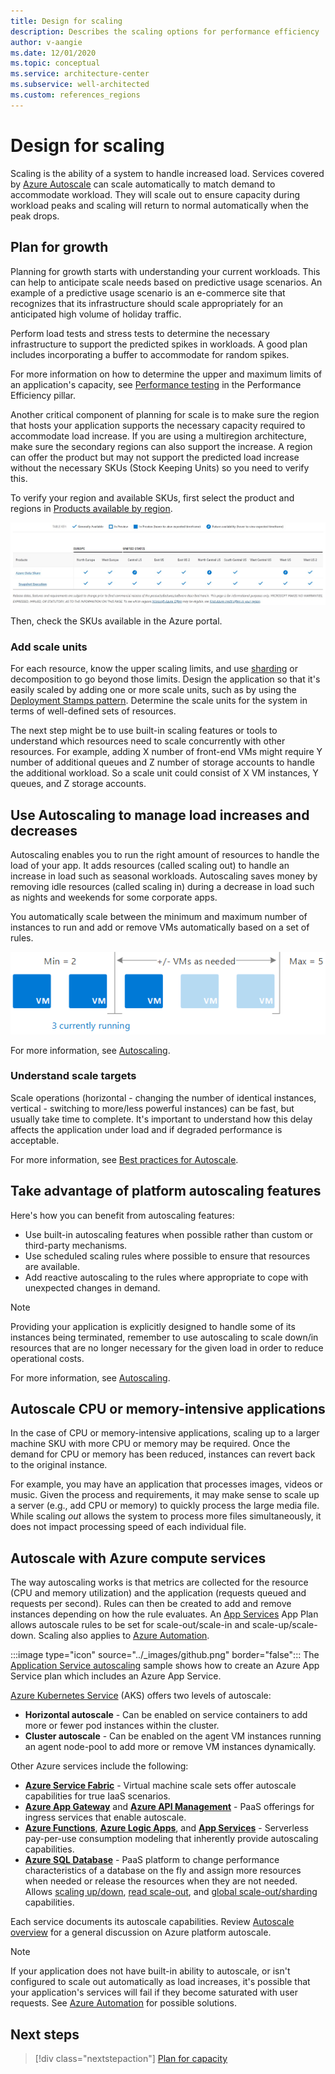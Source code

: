 ```yaml
---
title: Design for scaling
description: Describes the scaling options for performance efficiency
author: v-aangie
ms.date: 12/01/2020
ms.topic: conceptual
ms.service: architecture-center
ms.subservice: well-architected
ms.custom: references_regions
---
```


# Design for scaling

Scaling is the ability of a system to handle increased load. Services covered by [Azure Autoscale](https://azure.microsoft.com/en-us/features/autoscale/) can scale automatically to match demand to accommodate workload. They will scale out to ensure capacity during workload peaks and scaling will return to normal automatically when the peak drops.

## Plan for growth

Planning for growth starts with understanding your current workloads. This can help to anticipate scale needs based on predictive usage scenarios. An example of a predictive usage scenario is an e-commerce site that recognizes that its infrastructure should scale appropriately for an anticipated high volume of holiday traffic.

Perform load tests and stress tests to determine the necessary infrastructure to support the predicted spikes in workloads. A good plan includes incorporating a buffer to accommodate for random spikes.

For more information on how to determine the upper and maximum limits of an application's capacity, see [Performance testing](./performance-test.md) in the Performance Efficiency pillar.

Another critical component of planning for scale is to make sure the region that hosts your application supports the necessary capacity required to accommodate load increase. If you are using a multiregion architecture, make sure the secondary regions can also support the increase. A region can offer the product but may not support the predicted load increase without the necessary SKUs (Stock Keeping Units) so you need to verify this.

To verify your region and available SKUs, first select the product and regions in [Products available by region](https://azure.microsoft.com/global-infrastructure/services/).

![Products available by region](../_images/design-scale-1a.png)

Then, check the SKUs available in the Azure portal.

### Add scale units

For each resource, know the upper scaling limits, and use [sharding](/azure/azure-sql/database/elastic-scale-introduction#sharding) or decomposition to go beyond those limits. Design the application so that it's easily scaled by adding one or more scale units, such as by using the [Deployment Stamps pattern](../../patterns/deployment-stamp.md). Determine the scale units for the system in terms of well-defined sets of resources.

The next step might be to use built-in scaling features or tools to understand which resources need to scale concurrently with other resources. For example, adding X number of front-end VMs might require Y number of additional queues and Z number of storage accounts to handle the additional workload. So a scale unit could consist of X VM instances, Y queues, and Z storage accounts.

## Use Autoscaling to manage load increases and decreases

Autoscaling enables you to run the right amount of resources to handle the load of your app. It adds resources (called scaling out) to handle an increase in load such as seasonal workloads. Autoscaling saves money by removing idle resources (called scaling in) during a decrease in load such as nights and weekends for some corporate apps.

You automatically scale between the minimum and maximum number of instances to run and add or remove VMs automatically based on a set of rules.

![Autoscale](../_images/design-autoscale.png)

For more information, see [Autoscaling](../../best-practices/auto-scaling.md).

### Understand scale targets

Scale operations (horizontal - changing the number of identical instances, vertical - switching to more/less powerful instances) can be fast, but usually take time to complete. It's important to understand how this delay affects the application under load and if degraded performance is acceptable.

For more information, see [Best practices for Autoscale](/azure/azure-monitor/platform/autoscale-best-practices#choose-the-thresholds-carefully-for-all-metric-types).

## Take advantage of platform autoscaling features

Here's how you can benefit from autoscaling features:

- Use built-in autoscaling features when possible rather than custom or third-party mechanisms.
- Use scheduled scaling rules where possible to ensure that resources are available.
- Add reactive autoscaling to the rules where appropriate to cope with unexpected changes in demand.

> [!NOTE]
> Providing your application is explicitly designed to handle some of its instances being terminated, remember to use autoscaling to scale down/in resources that are no longer necessary for the given load in order to reduce operational costs.

For more information, see [Autoscaling](../../best-practices/auto-scaling.md).

## Autoscale CPU or memory-intensive applications

In the case of CPU or memory-intensive applications, scaling up to a larger machine SKU with more CPU or memory may be required. Once the demand for CPU or memory has been reduced, instances can revert back to the original instance.

For example, you may have an application that processes images, videos or music. Given the process and requirements, it may make sense to scale up a server (e.g., add CPU or memory) to quickly process the large media file. While scaling *out* allows the system to process more files simultaneously, it does not impact processing speed of each individual file.

## Autoscale with Azure compute services

The way autoscaling works is that metrics are collected for the resource (CPU and memory utilization) and the application (requests queued and requests per second). Rules can then be created to add and remove instances depending on how the rule evaluates. An [App Services](/azure/app-service/overview-hosting-plans#how-does-my-app-run-and-scale) App Plan allows autoscale rules to be set for scale-out/scale-in and scale-up/scale-down. Scaling also applies to [Azure Automation](/azure/automation/automation-intro).

:::image type="icon" source="../_images/github.png" border="false"::: The [Application Service autoscaling](https://github.com/mspnp/samples/tree/master/PerformanceEfficiency/AppServiceAutoscalingSample) sample shows how to create an Azure App Service plan which includes an Azure App Service.

[Azure Kubernetes Service](/azure/aks/intro-kubernetes) (AKS) offers two levels of autoscale:

- **Horizontal autoscale** - Can be enabled on service containers to add more or fewer pod instances within the cluster.
- **Cluster autoscale** - Can be enabled on the agent VM instances running an agent node-pool to add more or remove VM instances dynamically.

Other Azure services include the following:

- [**Azure Service Fabric**](/azure/service-fabric/service-fabric-overview) - Virtual machine scale sets offer autoscale capabilities for true IaaS scenarios.
- [**Azure App Gateway**](/azure/application-gateway/overview) and [**Azure API Management**](/azure/api-management/api-management-key-concepts) - PaaS offerings for ingress services that enable autoscale.
- [**Azure Functions**](/azure/azure-functions/functions-overview), [**Azure Logic Apps**](/azure/logic-apps/logic-apps-overview), and [**App Services**](/azure/app-service/overview) - Serverless pay-per-use consumption modeling that inherently provide autoscaling capabilities.
- [**Azure SQL Database**](/archive/blogs/sqlserverstorageengine/azure-sql-database-scalability) - PaaS platform to change performance characteristics of a database on the fly and assign more resources when needed or release the resources when they are not needed. Allows [scaling up/down](/archive/blogs/sqlserverstorageengine/azure-sql-database-scalability#scaling-updown), [read scale-out](/archive/blogs/sqlserverstorageengine/azure-sql-database-scalability#read-scale-out), and [global scale-out/sharding](/archive/blogs/sqlserverstorageengine/azure-sql-database-scalability#global-scale-outsharding) capabilities.

Each service documents its autoscale capabilities. Review [Autoscale overview](/azure/azure-monitor/platform/autoscale-overview) for a general discussion on Azure platform autoscale.

> [!NOTE]
> If your application does not have built-in ability to autoscale, or isn't configured to scale out automatically as load increases, it's possible that your application's services will fail if they become saturated with user requests. See [Azure Automation](/azure/virtual-desktop/set-up-scaling-script) for possible solutions.

## Next steps

>[!div class="nextstepaction"]
>[Plan for capacity](./design-capacity.md)